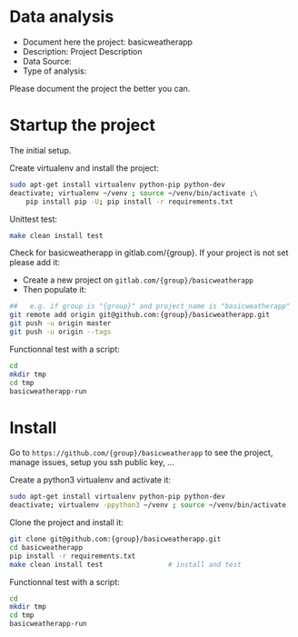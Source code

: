 # Data analysis
- Document here the project: basicweatherapp
- Description: Project Description
- Data Source:
- Type of analysis:

Please document the project the better you can.

# Startup the project

The initial setup.

Create virtualenv and install the project:
```bash
sudo apt-get install virtualenv python-pip python-dev
deactivate; virtualenv ~/venv ; source ~/venv/bin/activate ;\
    pip install pip -U; pip install -r requirements.txt
```

Unittest test:
```bash
make clean install test
```

Check for basicweatherapp in gitlab.com/{group}.
If your project is not set please add it:

- Create a new project on `gitlab.com/{group}/basicweatherapp`
- Then populate it:

```bash
##   e.g. if group is "{group}" and project_name is "basicweatherapp"
git remote add origin git@github.com:{group}/basicweatherapp.git
git push -u origin master
git push -u origin --tags
```

Functionnal test with a script:

```bash
cd
mkdir tmp
cd tmp
basicweatherapp-run
```

# Install

Go to `https://github.com/{group}/basicweatherapp` to see the project, manage issues,
setup you ssh public key, ...

Create a python3 virtualenv and activate it:

```bash
sudo apt-get install virtualenv python-pip python-dev
deactivate; virtualenv -ppython3 ~/venv ; source ~/venv/bin/activate
```

Clone the project and install it:

```bash
git clone git@github.com:{group}/basicweatherapp.git
cd basicweatherapp
pip install -r requirements.txt
make clean install test                # install and test
```
Functionnal test with a script:

```bash
cd
mkdir tmp
cd tmp
basicweatherapp-run
```
